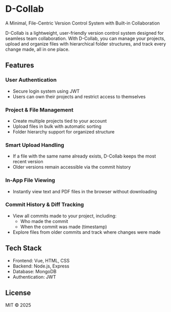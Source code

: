 # D-Collab  
A Minimal, File-Centric Version Control System with Built-in Collaboration

D-Collab is a lightweight, user-friendly version control system designed for seamless team collaboration. With D-Collab, you can manage your projects, upload and organize files with hierarchical folder structures, and track every change made, all in one place.

## Features

### User Authentication
- Secure login system using JWT
- Users can own their projects and restrict access to themselves

### Project & File Management
- Create multiple projects tied to your account
- Upload files in bulk with automatic sorting
- Folder hierarchy support for organized structure

### Smart Upload Handling
- If a file with the same name already exists, D-Collab keeps the most recent version
- Older versions remain accessible via the commit history

### In-App File Viewing
- Instantly view text and PDF files in the browser without downloading

### Commit History & Diff Tracking
- View all commits made to your project, including:
  - Who made the commit
  - When the commit was made (timestamp)
- Explore files from older commits and track where changes were made

## Tech Stack

- Frontend: Vue, HTML, CSS  
- Backend: Node.js, Express  
- Database: MongoDB  
- Authentication: JWT

## License

MIT © 2025
